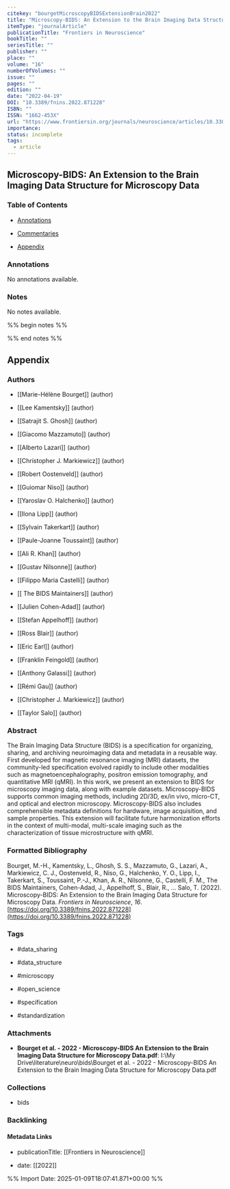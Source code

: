 ```yaml
---
citekey: "bourgetMicroscopyBIDSExtensionBrain2022"
title: "Microscopy-BIDS: An Extension to the Brain Imaging Data Structure for Microscopy Data"
itemType: "journalArticle"
publicationTitle: "Frontiers in Neuroscience"
bookTitle: ""
seriesTitle: ""
publisher: ""
place: ""
volume: "16"
numberOfVolumes: ""
issue: ""
pages: ""
edition: ""
date: "2022-04-19"
DOI: "10.3389/fnins.2022.871228"
ISBN: ""
ISSN: "1662-453X"
url: "https://www.frontiersin.org/journals/neuroscience/articles/10.3389/fnins.2022.871228/full"
importance: 
status: incomplete
tags:
  - article
---
```


## Microscopy-BIDS: An Extension to the Brain Imaging Data Structure for Microscopy Data

### Table of Contents

- [Annotations](#annotations)

+ [Commentaries](#commentaries)

- [Appendix](#appendix)

### Annotations


No annotations available.


### Notes


No notes available.


%% begin notes %%

<!-- Write your personal notes here -->

%% end notes %%

## Appendix

### Authors


- [[Marie-Hélène Bourget]] (author)

- [[Lee Kamentsky]] (author)

- [[Satrajit S. Ghosh]] (author)

- [[Giacomo Mazzamuto]] (author)

- [[Alberto Lazari]] (author)

- [[Christopher J. Markiewicz]] (author)

- [[Robert Oostenveld]] (author)

- [[Guiomar Niso]] (author)

- [[Yaroslav O. Halchenko]] (author)

- [[Ilona Lipp]] (author)

- [[Sylvain Takerkart]] (author)

- [[Paule-Joanne Toussaint]] (author)

- [[Ali R. Khan]] (author)

- [[Gustav Nilsonne]] (author)

- [[Filippo Maria Castelli]] (author)

- [[ The BIDS Maintainers]] (author)

- [[Julien Cohen-Adad]] (author)

- [[Stefan Appelhoff]] (author)

- [[Ross Blair]] (author)

- [[Eric Earl]] (author)

- [[Franklin Feingold]] (author)

- [[Anthony Galassi]] (author)

- [[Rémi Gau]] (author)

- [[Christopher J. Markiewicz]] (author)

- [[Taylor Salo]] (author)



### Abstract

<p>The Brain Imaging Data Structure (BIDS) is a specification for organizing, sharing, and archiving neuroimaging data and metadata in a reusable way. First developed for magnetic resonance imaging (MRI) datasets, the community-led specification evolved rapidly to include other modalities such as magnetoencephalography, positron emission tomography, and quantitative MRI (qMRI). In this work, we present an extension to BIDS for microscopy imaging data, along with example datasets. Microscopy-BIDS supports common imaging methods, including 2D/3D, <italic>ex</italic>/<italic>in vivo</italic>, micro-CT, and optical and electron microscopy. Microscopy-BIDS also includes comprehensible metadata definitions for hardware, image acquisition, and sample properties. This extension will facilitate future harmonization efforts in the context of multi-modal, multi-scale imaging such as the characterization of tissue microstructure with qMRI.</p>


### Formatted Bibliography

Bourget, M.-H., Kamentsky, L., Ghosh, S. S., Mazzamuto, G., Lazari, A., Markiewicz, C. J., Oostenveld, R., Niso, G., Halchenko, Y. O., Lipp, I., Takerkart, S., Toussaint, P.-J., Khan, A. R., Nilsonne, G., Castelli, F. M., The BIDS Maintainers, Cohen-Adad, J., Appelhoff, S., Blair, R., … Salo, T. (2022). Microscopy-BIDS: An Extension to the Brain Imaging Data Structure for Microscopy Data. _Frontiers in Neuroscience_, _16_. [https://doi.org/10.3389/fnins.2022.871228](https://doi.org/10.3389/fnins.2022.871228)


### Tags


- #data_sharing

- #data_structure

- #microscopy

- #open_science

- #specification

- #standardization




### Attachments


- **Bourget et al. - 2022 - Microscopy-BIDS An Extension to the Brain Imaging Data Structure for Microscopy Data.pdf**: I:\My Drive\literature\neuro\bids\Bourget et al. - 2022 - Microscopy-BIDS An Extension to the Brain Imaging Data Structure for Microscopy Data.pdf




### Collections


- bids





### Backlinking


#### Metadata Links


- publicationTitle: [[Frontiers in Neuroscience]]




- date: [[2022]]





<!-- Any additional notes or comments -->


%% Import Date: 2025-01-09T18:07:41.871+00:00 %%
